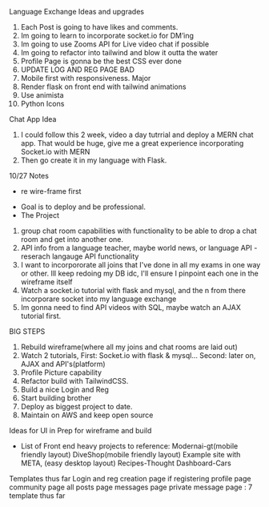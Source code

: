 Language Exchange Ideas and upgrades

1. Each Post is going to have likes and comments.
2. Im going to learn to incorporate socket.io for DM’ing
3. Im going to use Zooms API for Live video chat if possible 
4. Im going to refactor into tailwind and blow it outta the water
5. Profile Page is gonna be the best CSS ever done 
6. UPDATE LOG AND REG PAGE BAD
7. Mobile first with responsiveness. Major
8. Render flask on front end with tailwind animations
9. Use animista 
10. Python Icons 



Chat App Idea
1. I could follow this 2 week, video a day tutrrial and deploy a MERN chat app. That would be huge, give me a great experience incorporating Socket.io with MERN
2. Then go create it in my language with Flask.

10/27 Notes
- re wire-frame first
* Goal is to deploy and be professional.
* The Project 
1. group chat room capabilities with functionality to be able to drop a chat room and get into another one.
2. API info from a language teacher, maybe world news, or language API - reserach langauge API functionality
3. I want to incorpororate all joins that I've done in all my exams in one way or other. Ill keep redoing my DB idc, I'll ensure I pinpoint each one in the wireframe itself
4. Watch a socket.io tutorial with flask and mysql, and the n from there incorporare socket into my language exchange 
5. Im gonna need to find API videos with SQL, maybe watch an AJAX tutorial first.

BIG STEPS
1. Rebuild wireframe(where all my joins and chat rooms are laid out)
2. Watch 2 tutorials, First: Socket.io with flask & mysql... Second: later on, AJAX and API's(platform)
3. Profile Picture capability
4. Refactor build with TailwindCSS.
5. Build a nice Login and Reg
6. Start building brother
7. Deploy as biggest project to date.
8. Maintain on AWS and keep open source


Ideas for UI in Prep for wireframe and build
* List of Front end heavy projects to reference:
    Modernai-gt(mobile friendly layout)
    DiveShop(mobile friendly layout)
    Example site with META, (easy desktop layout)
    Recipes-Thought Dashboard-Cars

Templates thus far
    Login and reg
    creation page if registering 
    profile page
    community page
    all posts page
    messages page
    private message page
    : 7 template thus far 